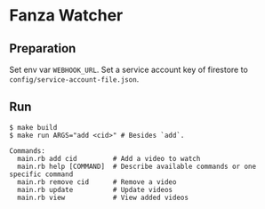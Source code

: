# Fanza Watcher

## Preparation
Set env var `WEBHOOK_URL`.
Set a service account key of firestore to `config/service-account-file.json`.

## Run

```shell
$ make build
$ make run ARGS="add <cid>" # Besides `add`.
```

```
Commands:
  main.rb add cid         # Add a video to watch
  main.rb help [COMMAND]  # Describe available commands or one specific command
  main.rb remove cid      # Remove a video
  main.rb update          # Update videos
  main.rb view            # View added videos
```
